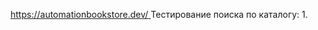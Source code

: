[https://automationbookstore.dev/
](https://rahulshettyacademy.com/seleniumPractise/#/)
Тестирование поиска по каталогу:
1. 
